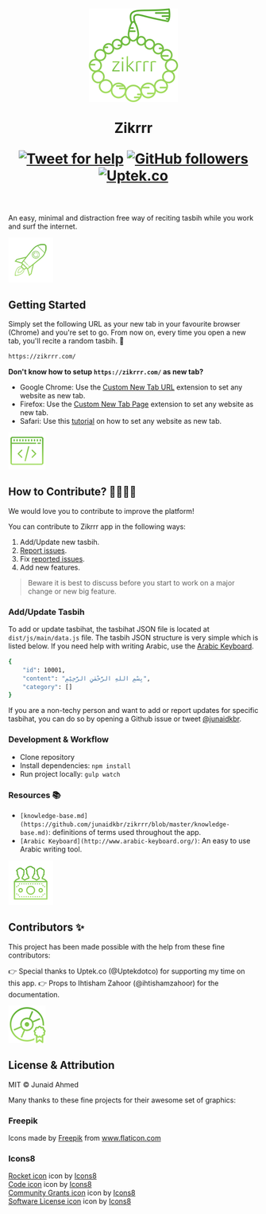 <h1 align="center">
    <img width="180" src="./static/images/zikrrr-logo.png" alt="Zikrrr – A random dhikr/tasbih for newly opened tabs by Junaid Ahmed">
    <br>

Zikrrr

[![Tweet for help](https://img.shields.io/twitter/follow/junaidkbr.svg?style=social&label=Tweet%20@junaidkbr)](https://twitter.com/junaidkbr/) [![GitHub followers](https://img.shields.io/github/followers/junaidkbr.svg?style=social&label=Follow)](https://github.com/junaidkbr?tab=followers) [![Uptek.co](https://img.shields.io/badge/Supported%20by-Uptek.co%20Web%20Solutions%20Agency%20%E2%86%92-blue)](https://Uptek.co "This open source project is supported by Uptek.co")
</h1>

<br>

An easy, minimal and distraction free way of reciting tasbih while you work and surf the internet.

[![Start](./static/images/zikrrr-getting-started.png)](/)
## Getting Started
Simply set the following URL as your new tab in your favourite browser (Chrome) and you're set to go. From now on, every time you open a new tab, you'll recite a random tasbih. 👐

```sh
https://zikrrr.com/
```

**Don't know how to setup `https://zikrrr.com/` as new tab?**
- Google Chrome: Use the [Custom New Tab URL](https://chrome.google.com/webstore/detail/custom-new-tab-url/mmjbdbjnoablegbkcklggeknkfcjkjia) extension to set any website as new tab.
- Firefox: Use the [Custom New Tab Page](https://addons.mozilla.org/en-US/firefox/addon/custom-new-tab-page/) extension to set any website as new tab.
- Safari: Use this [tutorial](https://www.howtogeek.com/284582/how-to-open-a-new-tab-to-a-specific-webpage-in-your-browser/) on how to set any website as new tab.

[![Contribute](./static/images/zikrrr-contributions.png)](/)
## How to Contribute? 👨‍💻👩‍💻

We would love you to contribute to improve the platform!

You can contribute to Zikrrr app in the following ways:
1. Add/Update new tasbih.
2. [Report issues](https://github.com/junaidkbr/zikrrr/issues/new).
3. Fix [reported issues](https://github.com/junaidkbr/zikrrr/issues).
4. Add new features.

> Beware it is best to discuss before you start to work on a major change or new big feature.

### Add/Update Tasbih
To add or update tasbihat, the tasbihat JSON file is located at `dist/js/main/data.js` file. The tasbih JSON structure is very simple which is listed below. If you need help with writing Arabic, use the [Arabic Keyboard](http://www.arabic-keyboard.org/).

```sh
{
    "id": 10001,
    "content": "بِسْمِ اللهِ الرَّحْمٰنِ الرَّحِيْمِ",
    "category": []
}
```

If you are a non-techy person and want to add or report updates for specific tasbihat, you can do so by opening a Github issue or tweet [@junaidkbr](https://twitter.com/junaidkbr).

### Development & Workflow
- Clone repository
- Install dependencies: `npm install`
- Run project locally: `gulp watch`

### Resources 📚
- `[knowledge-base.md](https://github.com/junaidkbr/zikrrr/blob/master/knowledge-base.md)`: definitions of terms used throughout the app.
- `[Arabic Keyboard](http://www.arabic-keyboard.org/)`: An easy to use Arabic writing tool.

[![Contributors](./static/images/zikrrr-community-grants.png)](/)
## Contributors ✨
This project has been made possible with the help from these fine contributors:

👉 Special thanks to Uptek.co (@Uptekdotco) for supporting my time on this app.
👉 Props to Ihtisham Zahoor (@ihtishamzahoor) for the documentation.

[![Attribution](./static/images/zikrrr-licenses.png)](/)
## License & Attribution
MIT © Junaid Ahmed

Many thanks to these fine projects for their awesome set of graphics:

### Freepik
Icons made by <a href="https://www.flaticon.com/authors/freepik" title="Freepik">Freepik</a> from <a href="https://www.flaticon.com/" title="Flaticon">www.flaticon.com</a>
### Icons8
<div><a target="_blank" href="https://icons8.com/icons/set/rocket">Rocket icon</a> icon by <a target="_blank" href="https://icons8.com">Icons8</a></div>
<div><a target="_blank" href="https://icons8.com/icons/set/code">Code icon</a> icon by <a target="_blank" href="https://icons8.com">Icons8</a></div>
<div><a target="_blank" href="https://icons8.com/icons/set/community-grants">Community Grants icon</a> icon by <a target="_blank" href="https://icons8.com">Icons8</a></div>
<div><a target="_blank" href="https://icons8.com/icons/set/software-license">Software License icon</a> icon by <a target="_blank" href="https://icons8.com">Icons8</a></div>